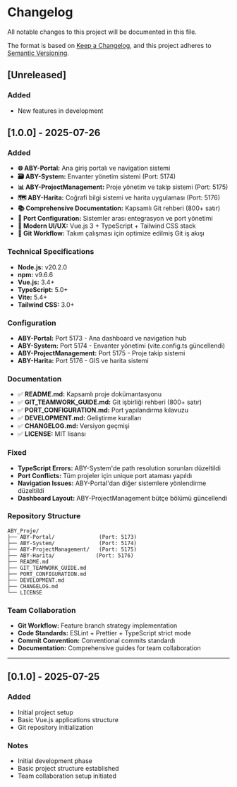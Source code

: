 # Changelog

All notable changes to this project will be documented in this file.

The format is based on [Keep a Changelog](https://keepachangelog.com/en/1.0.0/),
and this project adheres to [Semantic Versioning](https://semver.org/spec/v2.0.0.html).

## [Unreleased]

### Added
- New features in development

## [1.0.0] - 2025-07-26

### Added
- **🌐 ABY-Portal:** Ana giriş portalı ve navigation sistemi
- **🗃️ ABY-System:** Envanter yönetim sistemi (Port: 5174)
- **📊 ABY-ProjectManagement:** Proje yönetim ve takip sistemi (Port: 5175)
- **🗺️ ABY-Harita:** Coğrafi bilgi sistemi ve harita uygulaması (Port: 5176)
- **📚 Comprehensive Documentation:** Kapsamlı Git rehberi (800+ satır)
- **🔌 Port Configuration:** Sistemler arası entegrasyon ve port yönetimi
- **🎨 Modern UI/UX:** Vue.js 3 + TypeScript + Tailwind CSS stack
- **🔄 Git Workflow:** Takım çalışması için optimize edilmiş Git iş akışı

### Technical Specifications
- **Node.js:** v20.2.0
- **npm:** v9.6.6
- **Vue.js:** 3.4+
- **TypeScript:** 5.0+
- **Vite:** 5.4+
- **Tailwind CSS:** 3.0+

### Configuration
- **ABY-Portal:** Port 5173 - Ana dashboard ve navigation hub
- **ABY-System:** Port 5174 - Envanter yönetimi (vite.config.ts güncellendi)
- **ABY-ProjectManagement:** Port 5175 - Proje takip sistemi
- **ABY-Harita:** Port 5176 - GIS ve harita sistemi

### Documentation
- ✅ **README.md:** Kapsamlı proje dokümantasyonu
- ✅ **GIT_TEAMWORK_GUIDE.md:** Git işbirliği rehberi (800+ satır)
- ✅ **PORT_CONFIGURATION.md:** Port yapılandırma kılavuzu
- ✅ **DEVELOPMENT.md:** Geliştirme kuralları
- ✅ **CHANGELOG.md:** Versiyon geçmişi
- ✅ **LICENSE:** MIT lisansı

### Fixed
- **TypeScript Errors:** ABY-System'de path resolution sorunları düzeltildi
- **Port Conflicts:** Tüm projeler için unique port ataması yapıldı
- **Navigation Issues:** ABY-Portal'dan diğer sistemlere yönlendirme düzeltildi
- **Dashboard Layout:** ABY-ProjectManagement bütçe bölümü güncellendi

### Repository Structure
```
ABY_Proje/
├── ABY-Portal/              (Port: 5173)
├── ABY-System/              (Port: 5174)
├── ABY-ProjectManagement/   (Port: 5175)
├── ABY-Harita/             (Port: 5176)
├── README.md
├── GIT_TEAMWORK_GUIDE.md
├── PORT_CONFIGURATION.md
├── DEVELOPMENT.md
├── CHANGELOG.md
└── LICENSE
```

### Team Collaboration
- **Git Workflow:** Feature branch strategy implementation
- **Code Standards:** ESLint + Prettier + TypeScript strict mode
- **Commit Convention:** Conventional commits standardı
- **Documentation:** Comprehensive guides for team collaboration

---

## [0.1.0] - 2025-07-25

### Added
- Initial project setup
- Basic Vue.js applications structure
- Git repository initialization

### Notes
- Initial development phase
- Basic project structure established
- Team collaboration setup initiated
